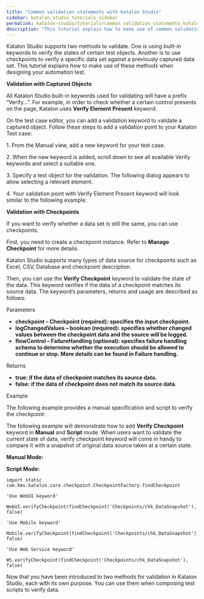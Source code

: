 ```yaml
---
title: "Common validation statements with Katalon Studio"
sidebar: katalon_studio_tutorials_sidebar
permalink: katalon-studio/tutorials/common_validation_statements_katalon_studio.html
description: "This tutorial explain how to make use of common validation methods when designing your automation test with Katalon Studio."
---
```

Katalon Studio supports two methods to validate. One is using built-in keywords to verify the states of certain test objects. Another is to use checkpoints to verify a specific data set against a previously captured data set. This tutorial explains how to make use of these methods when designing your automation test.

**Validation with Captured Objects**

All Katalon Studio built-in keywords used for validating will have a prefix “Verify…”. For example, in order to check whether a certain control presents on the page, Katalon uses **Verify Element Present** keyword.

On the test case editor, you can add a validation keyword to validate a captured object. Follow these steps to add a validation point to your Katalon Test case:

1\. From the Manual view, add a new keyword for your test case.

2\. When the new keyword is added, scroll down to see all available Verify keywords and select a suitable one.

3\. Specify a test object for the validation. The following dialog appears to allow selecting a relevant element.

4\. Your validation point with Verify Element Present keyword will look similar to the following example:

**Validation with Checkpoints**

If you want to verify whether a data set is still the same, you can use checkpoints.

First, you need to create a checkpoint instance. Refer to **Manage Checkpoint** for more details.

Katalon Studio supports many types of data source for checkpoints such as Excel, CSV, Database and checkpoint description.

Then, you can use the **Verify Checkpoint** keyword to validate the state of the data. This keyword verifies if the data of a checkpoint matches its source data. The keyword’s parameters, returns and usage are described as follows:

Parameters

*   **checkpoint – Checkpoint (required): specifies the input checkpoint.**
*   **logChangedValues – boolean (required): specifies whether changed values between the checkpoint data and the source will be logged.**
*   **flowControl – FailureHandling (optional): specifies failure handling schema to determine whether the execution should be allowed to continue or stop. More details can be found in **Failure handling**.**

Returns

*   **true: if the data of checkpoint matches its source data.**
*   **false: if the data of checkpoint does not match its source data.**

Example

The following example provides a manual specification and script to verify the checkpoint:

The following example will demonstrate how to add **Verify Checkpoint** keyword in **Manual** and **Script** mode. When users want to validate the current state of data, verify checkpoint keyword will come in handy to compare it with a snapshot of original data source taken at a certain state.

**Manual Mode:**

**Script Mode:**

```
import static com.kms.katalon.core.checkpoint.CheckpointFactory.findCheckpoint
 
'Use WebUI keyword'
 
WebUI.verifyCheckpoint(findCheckpoint('Checkpoints/chk_DataSnapshot'), false)
 
'Use Mobile keyword'
 
Mobile.verifyCheckpoint(findCheckpoint('Checkpoints/chk_DataSnapshot'), false)
 
'Use Web Service keyword'
 
WS.verifyCheckpoint(findCheckpoint('Checkpoints/chk_DataSnapshot'), false)

```

Now that you have been introduced to two methods for validation in Katalon Studio, each with its own purpose. You can use them when composing test scripts to verify data.